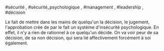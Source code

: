 #sécurité , #sécurité_psychologique , #management , #leadership , #décision

Le fait de mettre dans les mains de quelqu'un la décision, le jugement, l'approbation crée de par le fait un système d'insécurité psychologique.
En effet, il n'y a rien de rationnel à ce quelqu'un décide.
On va voir peur de sa décision, de sa non décision, qui sera lié affectivement forcément à soi également.
